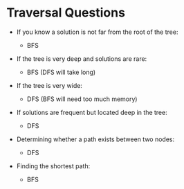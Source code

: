 # Traversal Questions

- If you know a solution is not far from the root of the tree:
  - BFS

- If the tree is very deep and solutions are rare:
  - BFS (DFS will take long)

- If the tree is very wide:
  - DFS (BFS will need too much memory)

- If solutions are frequent but located deep in the tree:
  - DFS

- Determining whether a path exists between two nodes:
  - DFS

- Finding the shortest path:
  - BFS